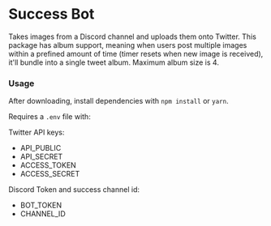 # Success Bot

Takes images from a Discord channel and uploads them onto Twitter. This package has album support, meaning when users post multiple images within a prefined amount of time (timer resets when new image is received), it'll bundle into a single tweet album. Maximum album size is 4.

### Usage

After downloading, install dependencies with `npm install` or `yarn`.

Requires a `.env` file with:

Twitter API keys:
* API_PUBLIC
* API_SECRET
* ACCESS_TOKEN
* ACCESS_SECRET

Discord Token and success channel id:

* BOT_TOKEN
* CHANNEL_ID
